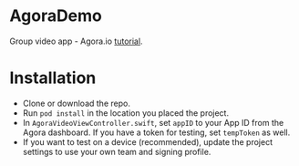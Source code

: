 # AgoraDemo
Group video app - Agora.io [tutorial](https://medium.com/@zontan/building-a-1-to-many-ios-video-app-with-agora-7ffe5b7abc79).

# Installation

* Clone or download the repo.
* Run `pod install` in the location you placed the project.
* In `AgoraVideoViewController.swift`, set `appID` to your App ID from the Agora dashboard. If you have a token for testing, set `tempToken` as well.
* If you want to test on a device (recommended), update the project settings to use your own team and signing profile.
